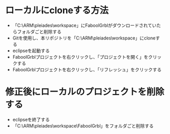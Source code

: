 # ローカルにcloneする方法
* 「C:\ARM\pleiades\workspace」にFaboolGrblがダウンロードされていたらフォルダごと削除する
* Gitを使用し、本リポジトリを「C:\ARM\pleiades\workspace」にcloneする
* eclipseを起動する
* FaboolGrblプロジェクトを右クリックし、「プロジェクトを開く」をクリックする
* FaboolGrblプロジェクトを右クリックし、「リフレッシュ」をクリックする

# 修正後にローカルのプロジェクトを削除する
* eclipseを終了する
* 「C:\ARM\pleiades\workspace\FaboolGrbl」をフォルダごと削除する
